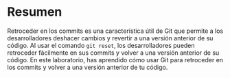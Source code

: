 # Resumen

Retroceder en los commits es una característica útil de Git que permite a los desarrolladores deshacer cambios y revertir a una versión anterior de su código. Al usar el comando `git reset`, los desarrolladores pueden retroceder fácilmente en sus commits y volver a una versión anterior de su código. En este laboratorio, has aprendido cómo usar Git para retroceder en los commits y volver a una versión anterior de tu código.
